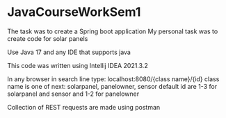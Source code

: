 # JavaCourseWorkSem1

The task was to create a Spring boot application 
My personal task was to create code for solar panels

Use Java 17 and any IDE that supports java

This code was written using Intellij IDEA 2021.3.2

In any browser in search line type:
localhost:8080/{class name}/{id}
class name is one of next: solarpanel, panelowner, sensor
default id are 1-3 for solarpanel and sensor
and 1-2 for panelowner

Collection of REST requests are made using postman
